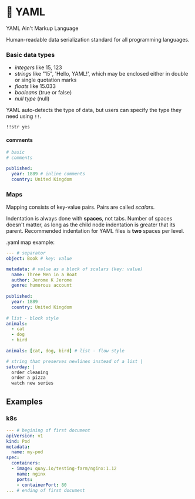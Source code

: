 # 🐹 YAML

YAML Ain't Markup Language

Human-readable data serialization standard for all programming languages.

### Basic data types

* _integers_ like 15, 123
* _strings_ like "15", 'Hello, YAML!', which may be enclosed either in double or single quotation marks
* _floats_ like 15.033
* _booleans_ (true or false)
* _null type_ (null)

YAML auto-detects the type of data, but users can specify the type they need using `!!`.

`!!str yes`

#### comments

```yaml
# basic
# comments

published:
  year: 1889 # inline comments
  country: United Kingdom

```

### Maps

Mapping consists of key-value pairs. Pairs are called _scalars._

Indentation is always done with **spaces**, not tabs. Number of spaces doesn't matter, as long as the child node indentation is greater that its parent. Recommended indentation for YAML files is **two** spaces per level.

.yaml map example:

```yaml
--- # separator
object: Book # key: value

metadata: # value as a block of scalars (key: value)
  name: Three Men in a Boat
  author: Jerome K Jerome 
  genre: humorous account
  
published:
  year: 1889
  country: United Kingdom
 
# list - block style 
animals:
  - cat
  - dog
  - bird
  
animals: [cat, dog, bird] # list - flow style

# string that preserves newlines instead of a list |
saturday: |
  order cleaning
  order a pizza
  watch new series
```

## Examples

### k8s

```yaml
--- # begining of first document
apiVersion: v1
kind: Pod
metadata:
  name: my-pod
spec:
  containers:
  - image: quay.io/testing-farm/nginx:1.12
    name: nginx
    ports:
    - containerPort: 80
... # ending of first document
```
